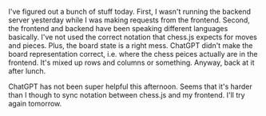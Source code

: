 I've figured out a bunch of stuff today. First, I wasn't running the backend server yesterday while I was making requests from the frontend. Second, the frontend and backend have been speaking different languages basically. I've not used the correct notation that chess.js expects for moves and pieces. Plus, the board state is a right mess. ChatGPT didn't make the board representation correct, i.e. where the chess peices actually are in the frontend. It's mixed up rows and columns or something. Anyway, back at it after lunch.

ChatGPT has not been super helpful this afternoon. Seems that it's harder than I though to sync notation between chess.js and my frontend. I'll try again tomorrow.